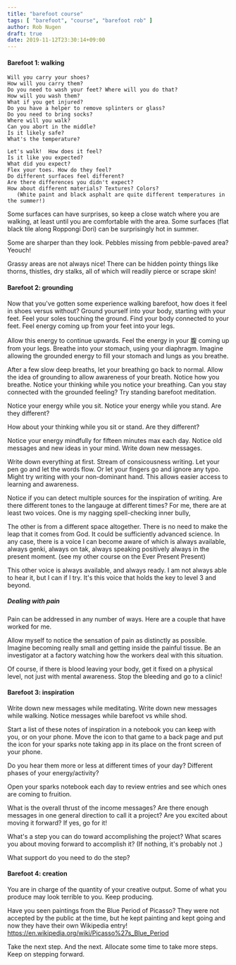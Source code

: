 ```yaml
---
title: "barefoot course"
tags: [ "barefoot", "course", "barefoot rob" ]
author: Rob Nugen
draft: true
date: 2019-11-12T23:30:14+09:00
---
```


#### Barefoot 1: walking

    Will you carry your shoes?
    How will you carry them?
    Do you need to wash your feet? Where will you do that?
    How will you wash them?
    What if you get injured?
    Do you have a helper to remove splinters or glass?
    Do you need to bring socks?
    Where will you walk?
    Can you abort in the middle?
    Is it likely safe?
    What's the temperature?
    
    Let's walk!  How does it feel?
    Is it like you expected?
    What did you expect?
    Flex your toes. How do they feel?
    Do different surfaces feel different?
    Are there differences you didn't expect?
    How about different materials? Textures? Colors?
	   (White paint and black asphalt are quite different temperatures in the summer!)
    
Some surfaces can have surprises, so keep a close watch where you are
walking, at least until you are comfortable with the area.  Some
surfaces (flat black tile along Roppongi Dori) can be surprisingly hot
in summer.

Some are sharper than they look.  Pebbles missing from pebble-paved
area?  Yeouch!

Grassy areas are not always nice!  There can be hidden pointy things
like thorns, thistles, dry stalks, all of which will readily pierce or
scrape skin!


#### Barefoot 2: grounding

Now that you've gotten some experience walking barefoot, how does it feel in shoes versus
without?  Ground yourself into your body, starting with your feet.
Feel your soles touching the ground. Find your body connected to your
feet.  Feel energy coming up from your feet into your legs.

Allow this energy to continue upwards.  Feel the energy in your 腹
coming up from your legs.  Breathe into your stomach, using your
diaphragm. Imagine allowing the grounded energy to fill your stomach
and lungs as you breathe.

After a few slow deep breaths, let your breathing go back to normal.
Allow the idea of grounding to allow awareness of your breath.  Notice
how you breathe.  Notice your thinking while you notice your
breathing.  Can you stay connected with the grounded feeling?  Try
standing barefoot meditation.

Notice your energy while you sit.  Notice your energy while you
stand.  Are they different?

How about your thinking while you sit or stand.  Are they different?

Notice your energy mindfully for fifteen minutes max each day.  Notice
old messages and new ideas in your mind.  Write down new messages.

Write down everything at first. Stream of consicousness writing.  Let
your pen go and let the words flow.  Or let your fingers go and ignore
any typo.   Might try writing with your non-dominant hand.  This
allows easier access to learning and awareness.

Notice if you can detect multiple sources for the inspiration of
writing.  Are there different tones to the langauge at different
times?  For me, there are at least two voices.  One is my nagging
spell-checking inner bully,

The other is from a different space
altogether.  There is no need to make the leap that it comes from
God.  It could be sufficiently advanced science.  In any case, there
is a voice I can become aware of which is always available, always
genki, always on tak, always speaking positively always in the present
moment.  (see my other course on the Ever Present Present)

This other voice is always available, and always ready.  I am not
always able to hear it, but I can if I try.  It's this voice that
holds the key to level 3 and beyond.

##### Dealing with pain

Pain can be addressed in any number of ways.  Here are a couple that
have worked for me.

Allow myself to notice the sensation of pain as distinctly as
possible.  Imagine becoming really small and getting inside the
painful tissue.  Be an investigator at a factory watching how the
workers deal with this situation.

Of course, if there is blood leaving your body, get it fixed on a
physical level, not just with mental awareness.  Stop the bleeding and
go to a clinic!

#### Barefoot 3: inspiration

Write down new messages while meditating.  Write down new messages
while walking.  Notice messages while barefoot vs while shod.

Start a list of these notes of inspiration in a notebook you can keep
with you, or on your phone.  Move the icon to that game to a back page
and put the icon for your sparks note taking app in its place on the
front screen of your phone.

Do you hear them more or less at different times of your day?
Different phases of your energy/activity?

Open your sparks notebook each day to review entries and see which
ones are coming to fruition.

What is the overall thrust of the income messages?  Are there enough
messages in one general direction to call it a project?  Are you excited
about moving it forward?  If yes, go for it!

What's a step you can do toward accomplishing the project?  What
scares you about moving forward to accomplish it?  (If nothing, it's
probably not .)


What support do you need to do the step?

#### Barefoot 4: creation

You are in charge of the quantity of your creative output.  Some of
what you produce may look terrible to you.  Keep producing.

Have you seen paintings from the Blue Period of Picasso?  They were
not accepted by the public at the time, but he kept painting and kept
going and now they have their own Wikipedia entry!
https://en.wikipedia.org/wiki/Picasso%27s_Blue_Period

Take the next step. And the next. Allocate some time to take more
steps.  Keep on stepping forward.
